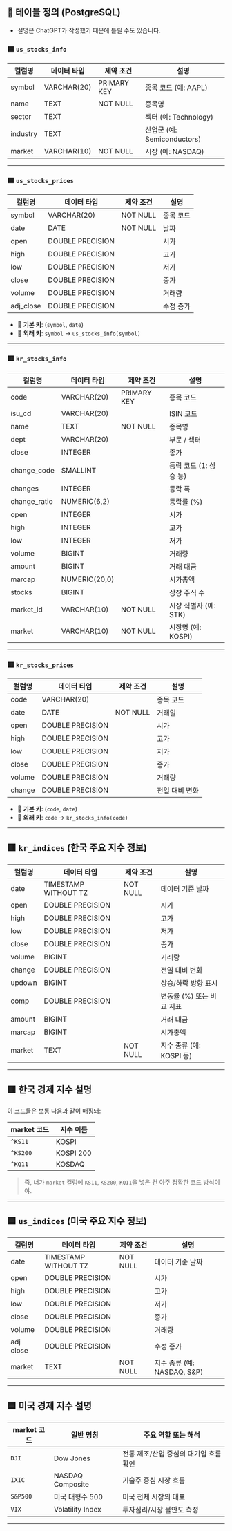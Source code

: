 ## 📘 테이블 정의 (PostgreSQL)
- 설명은 ChatGPT가 작성했기 때문에 틀릴 수도 있습니다.

### 🟦 `us_stocks_info`

| 컬럼명   | 데이터 타입     | 제약 조건        | 설명                       |
|----------|------------------|------------------|----------------------------|
| symbol   | VARCHAR(20)      | PRIMARY KEY      | 종목 코드 (예: AAPL)       |
| name     | TEXT             | NOT NULL         | 종목명                     |
| sector   | TEXT             |                  | 섹터 (예: Technology)      |
| industry | TEXT             |                  | 산업군 (예: Semiconductors)|
| market   | VARCHAR(10)      | NOT NULL         | 시장 (예: NASDAQ)          |

---

### 🟦 `us_stocks_prices`

| 컬럼명   | 데이터 타입     | 제약 조건        | 설명                   |
|----------|------------------|------------------|------------------------|
| symbol   | VARCHAR(20)      | NOT NULL         | 종목 코드              |
| date     | DATE             | NOT NULL         | 날짜                   |
| open     | DOUBLE PRECISION |                  | 시가                   |
| high     | DOUBLE PRECISION |                  | 고가                   |
| low      | DOUBLE PRECISION |                  | 저가                   |
| close    | DOUBLE PRECISION |                  | 종가                   |
| volume   | DOUBLE PRECISION |                  | 거래량                 |
| adj_close| DOUBLE PRECISION |                  | 수정 종가              |

- 🔑 **기본 키**: (`symbol`, `date`)
- 🔗 **외래 키**: `symbol` → `us_stocks_info(symbol)`

---

### 🟥 `kr_stocks_info`

| 컬럼명       | 데이터 타입     | 제약 조건    | 설명                    |
|--------------|------------------|--------------|-------------------------|
| code         | VARCHAR(20)      | PRIMARY KEY  | 종목 코드               |
| isu_cd       | VARCHAR(20)      |              | ISIN 코드               |
| name         | TEXT             | NOT NULL     | 종목명                  |
| dept         | VARCHAR(20)      |              | 부문 / 섹터             |
| close        | INTEGER          |              | 종가                    |
| change_code  | SMALLINT         |              | 등락 코드 (1: 상승 등)  |
| changes      | INTEGER          |              | 등락 폭                 |
| change_ratio | NUMERIC(6,2)     |              | 등락률 (%)              |
| open         | INTEGER          |              | 시가                    |
| high         | INTEGER          |              | 고가                    |
| low          | INTEGER          |              | 저가                    |
| volume       | BIGINT           |              | 거래량                  |
| amount       | BIGINT           |              | 거래 대금               |
| marcap       | NUMERIC(20,0)    |              | 시가총액                |
| stocks       | BIGINT           |              | 상장 주식 수            |
| market_id    | VARCHAR(10)      | NOT NULL     | 시장 식별자 (예: STK)   |
| market       | VARCHAR(10)      | NOT NULL     | 시장명 (예: KOSPI)      |

---

### 🟥 `kr_stocks_prices`

| 컬럼명   | 데이터 타입     | 제약 조건        | 설명                 |
|----------|------------------|------------------|----------------------|
| code     | VARCHAR(20)      |                  | 종목 코드            |
| date     | DATE             | NOT NULL         | 거래일               |
| open     | DOUBLE PRECISION |                  | 시가                 |
| high     | DOUBLE PRECISION |                  | 고가                 |
| low      | DOUBLE PRECISION |                  | 저가                 |
| close    | DOUBLE PRECISION |                  | 종가                 |
| volume   | DOUBLE PRECISION |                  | 거래량               |
| change   | DOUBLE PRECISION |                  | 전일 대비 변화       |

- 🔑 **기본 키**: (`code`, `date`)
- 🔗 **외래 키**: `code` → `kr_stocks_info(code)`

---

## 🟥 `kr_indices` (한국 주요 지수 정보)

| 컬럼명     | 데이터 타입             | 제약 조건    | 설명                      |
|------------|--------------------------|---------------|---------------------------|
| date       | TIMESTAMP WITHOUT TZ     | NOT NULL      | 데이터 기준 날짜          |
| open       | DOUBLE PRECISION         |               | 시가                      |
| high       | DOUBLE PRECISION         |               | 고가                      |
| low        | DOUBLE PRECISION         |               | 저가                      |
| close      | DOUBLE PRECISION         |               | 종가                      |
| volume     | BIGINT                   |               | 거래량                    |
| change     | DOUBLE PRECISION         |               | 전일 대비 변화            |
| updown     | BIGINT                   |               | 상승/하락 방향 표시       |
| comp       | DOUBLE PRECISION         |               | 변동률 (%) 또는 비교 지표 |
| amount     | BIGINT                   |               | 거래 대금                 |
| marcap     | BIGINT                   |               | 시가총액                  |
| market     | TEXT                     | NOT NULL      | 지수 종류 (예: KOSPI 등)  |

---

## 🟥 한국 경제 지수 설명


이 코드들은 보통 다음과 같이 매핑돼:

| market 코드 | 지수 이름     |
|---------------------|--------------|
| `^KS11`             | KOSPI        |
| `^KS200`            | KOSPI 200    |
| `^KQ11`             | KOSDAQ       |

> 즉, 너가 `market` 컬럼에 `KS11`, `KS200`, `KQ11`을 넣은 건 아주 정확한 코드 방식이야.

---

## 🟦 `us_indices` (미국 주요 지수 정보)

| 컬럼명     | 데이터 타입             | 제약 조건    | 설명                      |
|------------|--------------------------|---------------|---------------------------|
| date       | TIMESTAMP WITHOUT TZ     | NOT NULL      | 데이터 기준 날짜          |
| open       | DOUBLE PRECISION         |               | 시가                      |
| high       | DOUBLE PRECISION         |               | 고가                      |
| low        | DOUBLE PRECISION         |               | 저가                      |
| close      | DOUBLE PRECISION         |               | 종가                      |
| volume     | DOUBLE PRECISION         |               | 거래량                    |
| adj close  | DOUBLE PRECISION         |               | 수정 종가                 |
| market     | TEXT                     | NOT NULL      | 지수 종류 (예: NASDAQ, S&P) |

---


## 🟦 미국 경제 지수 설명


| market 코드 | 일반 명칭             | 주요 역할 또는 해석 |
|-----------|------------------------|---------------------|
| `DJI`     | Dow Jones              | 전통 제조/산업 중심의 대기업 흐름 확인 |
| `IXIC`    | NASDAQ Composite       | 기술주 중심 시장 흐름 |
| `S&P500`  | 미국 대형주 500        | 미국 전체 시장의 대표 |
| `VIX`     | Volatility Index       | 투자심리/시장 불안도 측정 |

---


